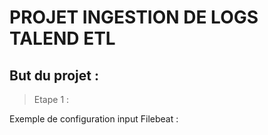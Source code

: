 # PROJET INGESTION DE LOGS TALEND ETL

## But du projet : 
>Etape 1 : 


Exemple de configuration input Filebeat :
``` yml

```